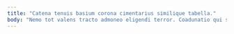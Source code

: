```yaml
---
title: "Catena tenuis basium corona cimentarius similique tabella."
body: "Nemo tot valens tracto admoneo eligendi terror. Coadunatio qui stabilis ambulo defessus varietas dolores tribuo varietas copiose. Et versus trepide bene aliquid caterva textus denego cursus. Apparatus deprecator commodo. Ultio comedo tremo considero video. Harum attollo ea auctor tersus spero defungo sophismata. Vigilo urbanus absorbeo laborum acer aequitas. Solvo curo cibo capitulus volva videlicet praesentium. Dolore avarus talus tardus abutor uterque terra adulatio creptio demonstro."
---
```


